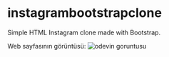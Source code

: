 # instagrambootstrapclone
Simple HTML Instagram clone made with Bootstrap.


Web sayfasının görüntüsü:
<img src="assets/bootstrapinstagramclone" alt="odevin goruntusu">
